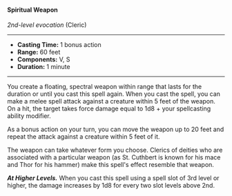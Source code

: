 #### Spiritual Weapon
*2nd-level evocation* (Cleric)
___
- **Casting Time:** 1 bonus action
- **Range:** 60 feet
- **Components:** V, S
- **Duration:** 1 minute
---
You create a floating, spectral weapon within range that lasts for the duration or until you cast this spell again. When you cast the spell, you can make a melee spell attack against a creature within 5 feet of the weapon. On a hit, the target takes force damage equal to 1d8 + your spellcasting ability modifier.

As a bonus action on your turn, you can move the weapon up to 20 feet and repeat the attack against a creature within 5 feet of it.

The weapon can take whatever form you choose. Clerics of deities who are associated with a particular weapon (as St. Cuthbert is known for his mace and Thor for his hammer) make this spell's effect resemble that weapon.

***At Higher Levels.*** When you cast this spell using a spell slot of 3rd level or higher, the damage increases by 1d8 for every two slot levels above 2nd.